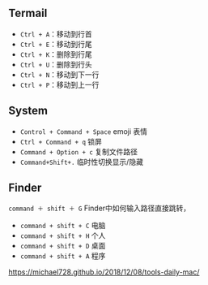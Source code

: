 ## Termail

- `Ctrl + A`：移动到行首
- `Ctrl + E`：移动到行尾
- `Ctrl + K`：删除到行尾
- `Ctrl + U`：删除到行头
- `Ctrl + N`：移动到下一行
- `Ctrl + P`：移动到上一行



## System

- `Control + Command + Space` emoji 表情
- `Ctrl + Command + q` 锁屏
- `Command + Option + c` 复制文件路径
- `Command+Shift+.` 临时性切换显示/隐藏



## Finder

`command ＋ shift ＋ G` Finder中如何输入路径直接跳转，

- `command + shift + C` 电脑
- `command + shift + H` 个人
- `command + shift + D` 桌面
- `command + shift + A` 程序



https://michael728.github.io/2018/12/08/tools-daily-mac/
